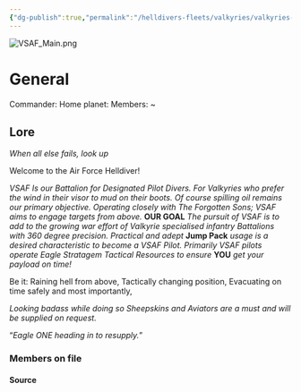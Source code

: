 ```yaml
---
{"dg-publish":true,"permalink":"/helldivers-fleets/valkyries/valkyries-special-air-force/"}
---
```


![VSAF_Main.png](/img/user/Images/VSAF_Main.png)
# General
Commander: 
Home planet:
Members: ~

## Lore

_When all else fails, look up_ 

Welcome to the Air Force Helldiver!

_VSAF Is our Battalion for Designated Pilot Divers. For Valkyries who prefer the wind in their visor to mud on their boots. Of course spilling oil remains our primary objective. Operating closely with The Forgotten Sons; VSAF aims to engage targets from above._ **OUR GOAL** _The pursuit of VSAF is to add to the growing war effort of Valkyrie specialised infantry Battalions with 360 degree precision. Practical and adept_ **Jump Pack** _usage is a desired characteristic to become a VSAF Pilot. Primarily VSAF pilots operate Eagle Stratagem Tactical Resources to ensure_ **YOU** _get your payload on time!_ 

Be it: Raining hell from above, Tactically changing position, Evacuating on time safely and most importantly,

_Looking badass while doing so_ _Sheepskins and Aviators are a must and will be supplied on request._ 

“_Eagle ONE heading in to resupply._”

### Members on file



#### Source
